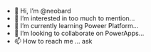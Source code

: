 - 👋 Hi, I’m @neobard
- 👀 I’m interested in too much to mention...
- 🌱 I’m currently learning Poweer Platform...
- 💞️ I’m looking to collaborate on PowerApps...
- 📫 How to reach me ... ask

<!---
neobard/neobard is a ✨ special ✨ repository because its `README.md` (this file) appears on your GitHub profile.
You can click the Preview link to take a look at your changes.
--->
